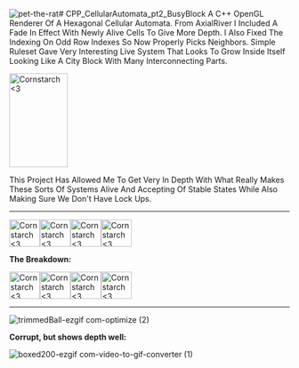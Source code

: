 ![pet-the-rat](https://github.com/Kingerthanu/CPP_CellularAutomata_pt2_BusyBlock/assets/76754592/4575438e-f737-4041-a82b-00375a842000)# CPP_CellularAutomata_pt2_BusyBlock
A C++ OpenGL Renderer Of A Hexagonal Cellular Automata. From AxialRiver I Included A Fade In Effect With Newly Alive Cells To Give More Depth. I Also Fixed The Indexing On Odd Row Indexes So Now Properly Picks Neighbors. Simple Ruleset Gave Very Interesting Live System That Looks To Grow Inside Itself Looking Like A City Block With Many Interconnecting Parts. 

<img src="https://github.com/Kingerthanu/CPP_CellularAutomata_pt2_BusyBlock/assets/76754592/5ea3d1df-95b7-4844-aa2e-315e4565293f" alt="Cornstarch <3" width="105" height="169">

This Project Has Allowed Me To Get Very In Depth With What Really Makes These Sorts Of Systems Alive And Accepting Of Stable States While Also Making Sure We Don't Have Lock Ups.

----------------------------------------------------------------------------

<img src="https://github.com/Kingerthanu/CPP_CellularAutomata_pt2_BusyBlock/assets/76754592/bb109c9a-3be8-449b-9562-3cff6f815bee" alt="Cornstarch <3" width="55" height="49"><img src="https://github.com/Kingerthanu/CPP_CellularAutomata_pt2_BusyBlock/assets/76754592/bb109c9a-3be8-449b-9562-3cff6f815bee" alt="Cornstarch <3" width="55" height="49"><img src="https://github.com/Kingerthanu/CPP_CellularAutomata_pt2_BusyBlock/assets/76754592/bb109c9a-3be8-449b-9562-3cff6f815bee" alt="Cornstarch <3" width="55" height="49"><img src="https://github.com/Kingerthanu/CPP_CellularAutomata_pt2_BusyBlock/assets/76754592/bb109c9a-3be8-449b-9562-3cff6f815bee" alt="Cornstarch <3" width="55" height="49">


**The Breakdown:**


<img src="https://github.com/Kingerthanu/CPP_CellularAutomata_pt2_BusyBlock/assets/76754592/66089837-1d29-4276-827c-45c3aeafbf4a" alt="Cornstarch <3" width="55" height="49"><img src="https://github.com/Kingerthanu/CPP_CellularAutomata_pt2_BusyBlock/assets/76754592/66089837-1d29-4276-827c-45c3aeafbf4a" alt="Cornstarch <3" width="55" height="49"><img src="https://github.com/Kingerthanu/CPP_CellularAutomata_pt2_BusyBlock/assets/76754592/66089837-1d29-4276-827c-45c3aeafbf4a" alt="Cornstarch <3" width="55" height="49"><img src="https://github.com/Kingerthanu/CPP_CellularAutomata_pt2_BusyBlock/assets/76754592/66089837-1d29-4276-827c-45c3aeafbf4a" alt="Cornstarch <3" width="55" height="49">

----------------------------------------------------------------------------

![trimmedBall-ezgif com-optimize (2)](https://github.com/Kingerthanu/CPP_CellularAutomata_pt2_BusyBlock/assets/76754592/1ad6647b-351b-4651-84b6-8888cf2c6ae3)

****Corrupt, but shows depth well:****

![boxed200-ezgif com-video-to-gif-converter (1)](https://github.com/Kingerthanu/CPP_CellularAutomata_pt2_BusyBlock/assets/76754592/5d3f919f-d470-4259-873d-3bddac37be2a)
